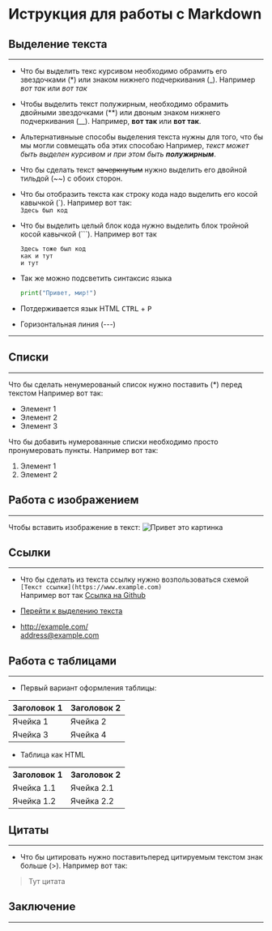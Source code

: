 # Иструкция для работы с Markdown

## <a id="title1">Выделение текста</a>
---

* Что бы выделить текс курсивом необходимо обрамить его звездочками (*) или знаком нижнего подчеркивания (_).
Например *вот так* или _вот так_

* Чтобы выделить текст полужирным, необходимо обрамить двойными звездочками (**) или двоным знаком нижнего подчеркивания (__).
Например, **вот так** или __вот так__.

* Альтернативныые способы выделения текста нужны для того, что бы мы могли совмещать оба этих способаю Например, _текст может быть выделен курсивом и при этом быть **полужирным**_.

* Что бы сделать текст ~~зачеркнутым~~ нужно выделить его двойной тильдой (~~) с обоих сторон.

* Что бы отобразить текста как строку кода надо выделить его косой кавычкой (\`\). Например вот так:  
 `Здесь был код`

* Что бы выделить целый блок кода нужно выделить блок тройной косой кавычкой
(\```). Например вот так 
  ```
  Здесь тоже был код 
  как и тут 
  и тут
  ```
* Так же можно подсветить синтаксис языка
   ```python
  print("Привет, мир!")
   ```

* Потдерживается язык HTML  <kbd>CTRL</kbd> + <kbd>P</kbd>

* Горизонтальная линия (---)
---

## Списки
---
Что бы сделать ненумерованый список нужно поставить (*) перед текстом
Например вот так:
* Элемент 1
* Элемент 2
* Элемент 3

Что бы добавить нумерованные списки необходимо просто пронумеровать пункты.
Например вот так:
1. Элемент 1
2. Элемент 2


## Работа с изображением 
---
Чтобы вставить изображение в текст:
![Привет это картинка](chot.png)

## Ссылки
---

* Что бы сделать из текста ссылку нужно возпользоваться схемой   
`[Текст ссылки](https://www.example.com)`  
Например вот так [Ссылка на Github](https://github.com/DaemoniumLupus/Geek)

* [Перейти к выделению текста](#title1)

* <http://example.com/>  
<address@example.com>

## Работа с таблицами
---
* Первый вариант оформления таблицы: 

| Заголовок 1 | Заголовок 2 |
| ----------- | ----------- |
| Ячейка 1    | Ячейка 2   |
| Ячейка 3    | Ячейка 4   |

* Таблица как HTML

<table>
    <tr>
        <th>Заголовок 1</th>
        <th>Заголовок 2</th>
    </tr>
    <tr>
        <td>Ячейка 1.1</td>
        <td>Ячейка 2.1</td>
    </tr>
    <tr>
        <td>Ячейка 1.2</td>
        <td>Ячейка 2.2</td>
    </tr>
</table>


## Цитаты
---
* Что бы цитировать нужно поставитьперед цитируемым текстом знак больше (>).
Например вот так:
> Тут цитата 

## Заключение
---
